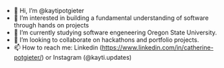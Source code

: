 - 👋 Hi, I’m @kaytipotgieter
- 👀 I’m interested in building a fundamental understanding of software through hands on projects
- 🌱 I’m currently studying software engeneering Oregon State University.
- 💞️ I’m looking to collaborate on hackathons and portfolio projects.
- 📫 How to reach me: Linkedin (https://www.linkedin.com/in/catherine-potgieter/) or Instagram (@kayti.updates) 


